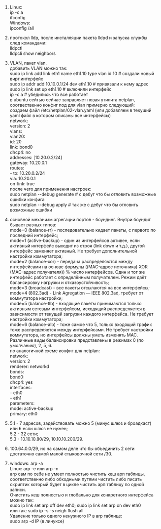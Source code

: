 1.  Linux:  
ip -c a  
ifconfig  
Windows:  
ipconfig /all  
  
2. протокол lldp, после инсталляции пакета lldpd и запуска службы след командами:  
lldpctl  
lldpcli show neighbors  
  
3. VLAN, пакет vlan.  
добавить VLAN можно так:  
sudo ip link add link eth1 name eth1.10 type vlan id 10  # создали новый вирт.интерфейс  
sudo ip addr add 10.10.0.1/24 dev eth1.10 # привязали к нему адрес  
sudo ip link set up eth1.10 # включили интерфейс  
ip -c a # убедились что все работает  
в ubuntu сейтью сейчас заправляет новая утилита netplan, соотвественно конфиг под для vlan примерно следующий:   
создаем файл /etc/netplan/02-vlan.yaml (или добавляем в текущий yaml файл в котором описаны все интерфейсы)  
network:  
    version: 2  
    vlans:  
    vlan20:  
      id: 20  
      link: bond0  
      dhcp4: no  
      addresses: [10.20.0.2/24]  
      gateway: 10.20.0.1  
      routes:  
        - to: 10.20.0.2/24  
          via: 10.20.0.1  
          on-link: true  
после чего для применения настроек:  
sudo netplan --debug generate  # c дебуг что бы отловить возможные ошибки конфига  
sudo netplan --debug apply # так же с дебуг что бы отловить возможные ошибки  
  
4. основной механизм агрегации портов - боундинг. Внутри боундиг бывает разных типов:  
mode=0 (balance-rr) - последовательно кидает пакеты, с первого по последний интерфейс;  
mode=1 (active-backup) - один из интерфейсов активен, если активный интерфейс выходит из строя (link down и т.д.), другой интерфейс заменяет активный. Не требует дополнительной настройки коммутатора;  
mode=2 (balance-xor) - передача распределяются между интерфейсами на основе формулы ((MAC-адрес источника) XOR (MAC-адрес получателя)) % число интерфейсов. Один и тот же интерфейс работает с определённым получателем. Режим даёт балансировку нагрузки и отказоустойчивость;  
mode=3 (broadcast) - все пакеты отсылаются на все интерфейсы;  
mode=4 (802.3ad) - Link Agregation — IEEE 802.3ad, требует от коммутатора настройки;  
mode=5 (balance-tlb) - входящие пакеты принимаются только активным сетевым интерфейсом, исходящий распределяется в зависимости от текущей загрузки каждого интерфейса. Не требует настройки коммутатора;  
mode=6 (balance-alb) - тоже самое что 5, только входящий трафик тоже распределяется между интерфейсами. Не требует настройки коммутатора, но интерфейсы должны уметь изменять MAC.  
Различные виды балансировки представлены в режимах 0 (по умолчанию), 2, 5, 6.  
по аналогичной схеме конфиг для netplan:  
network:  
    version: 2  
    renderer: networkd  
    bonds:  
        bond0:  
            dhcp4: yes  
            interfaces:  
                - eth0  
                - eth1  
            parameters:  
                mode: active-backup  
                primary: eth0  
  
5.  5.1 - 7 адресов, задействовать можно 5 (минус шлюз и броадкаст) или 6 если шлюз не нужен;  
    5.2 - 32 сети;  
    5.3 - 10.10.10.80/29, 10.10.10.200/29.  
  
6.  100.64.0.0/29, но на самом деле что бы объединить 2 сети достаточно самой малой стыковочной сети /30.  
  
7. windows: arp -a  
   Linux:   arp -e или arp -n  
   arp сам по себе не умеет полностью чистить кеш арп таблицы, соответственно либо обходными путями чистить либо писать скриптик который будет в цикле чистить арп таблицу по одной записи.  
   Очистить кеш полностью и глобально для конкретного интерфейса можно так:  
   sudo ip link set arp off dev eth0; sudo ip link set arp on dev eth0  
   или так:  sudo ip -s -s neigh flush all  
   Удаление только одного ненужного IP в arp таблице:  
    sudo arp -d IP (в линуксе)  
